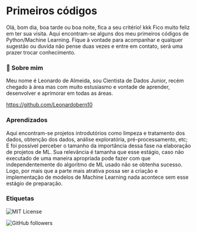 
# Primeiros códigos

Olá, bom dia, boa tarde ou boa noite, fica a seu critério! kkk 
Fico muito feliz em ter sua visita. Aqui encontram-se alguns dos meu primeiros 
códigos de Python/Machine Learning. Fique à vontade para acompanhar e qualquer sugestão ou duvida não pense duas vezes
e entre em contato, será uma prazer trocar conhecimento.


### 🚀 Sobre mim
Meu nome é Leonardo de Almeida, sou Cientista de Dados Junior, recém chegado à área mas com muito 
estusiasmo e vontade de aprender, desenvolver e aprimorar em todas as áreas.

https://github.com/Leonardobern10


### Aprendizados

Aqui encontram-se projetos introdutórios como limpeza e tratamento dos dados, obtenção dos dados, 
análise exploratória, pré-processamento, etc; E foi possível perceber o tamanho da importância dessa fase 
na elaboração de projetos de ML. Sua relevância é tamanha que esse estágio, caso não executado de uma maneira 
apropriada pode fazer com que independentemente do algoritmo de ML usado não se obtenha sucesso. Logo, por mais 
que a parte mais atrativa possa ser a criação e implementação de modelos de Machine Learning nada acontece 
sem esse estágio de preparação.

### Etiquetas
![MIT License](https://img.shields.io/badge/License-MIT-green.svg)

![GitHub followers](https://img.shields.io/github/followers/Leonardobern10?style=social)
